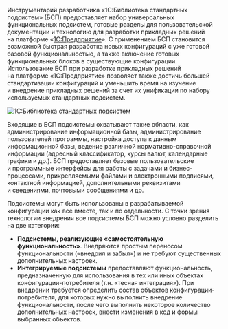 Инструментарий разработчика «1С:Библиотека стандартных подсистем» (БСП) предоставляет набор универсальных функциональных подсистем, готовые разделы для пользовательской документации и технологию для разработки прикладных решений на платформе «[1С:Предприятие](https://v8.1c.ru/platforma/)». С применением БСП становится возможной быстрая разработка новых конфигураций с уже готовой базовой функциональностью, а также включение готовых функциональных блоков в существующие конфигурации. Использование БСП при разработке прикладных решений на платформе «1С:Предприятие» позволяет также достичь большей стандартизации конфигураций и уменьшить время на изучение и внедрение прикладных решений за счет их унификации по набору используемых стандартных подсистем.

![1С:Библиотека стандартных подсистем](https://v8.1c.ru/upload/biblioteki/1s-biblioteka-standartnyh-podsistem/sslplace_.png)

Входящие в БСП подсистемы охватывают такие области, как администрирование информационной базы, администрирование пользователей программы, настройка доступа к данным информационной базы, ведение различной нормативно-справочной информации (адресный классификатор, курсы валют, календарные графики и др.). БСП предоставляет базовые пользовательские и программные интерфейсы для работы с задачами и бизнес-процессами, прикрепляемыми файлами и электронными подписями, контактной информацией, дополнительными реквизитами и сведениями, почтовыми сообщениями и др.

Подсистемы могут быть использованы в разрабатываемой конфигурации как все вместе, так и по отдельности. С точки зрения технологии внедрения все подсистемы БСП можно условно разделить на две категории:

- **Подсистемы, реализующие «самостоятельную функциональность»**. Внедряются простым переносом функциональности («внедрил и забыл») и не требуют существенных дополнительных настроек.
- **Интегрируемые подсистемы** предоставляют функциональность, предназначенную для использования в тех или иных объектах конфигурации-потребителя (т.н. «тесная интеграция»). При внедрении требуется определить состав объектов конфигурации-потребителя, для которых нужно выполнить внедрение функциональности, после чего выполнить некоторое количество дополнительных настроек, внести изменения в код и формы выбранных объектов.
